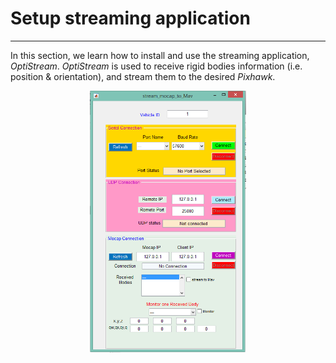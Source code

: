 # Setup streaming application



---
In this section, we learn how to install and use the streaming application, *OptiStream*. *OptiStream* is used to receive rigid bodies information (i.e. position & orientation), and stream them to the desired *Pixhawk*.

<div style="text-align: center;"><img src="OptiStream.PNG" alt="OptiStream" style="width: 250px;"/>







